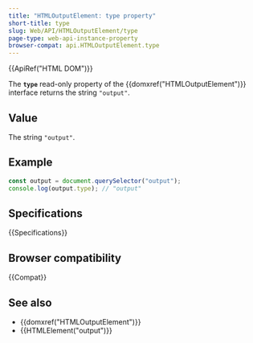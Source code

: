 ```yaml
---
title: "HTMLOutputElement: type property"
short-title: type
slug: Web/API/HTMLOutputElement/type
page-type: web-api-instance-property
browser-compat: api.HTMLOutputElement.type
---
```


{{ApiRef("HTML DOM")}}

The **`type`** read-only property of the {{domxref("HTMLOutputElement")}} interface returns the string `"output"`.

## Value

The string `"output"`.

## Example

```js
const output = document.querySelector("output");
console.log(output.type); // "output"
```

## Specifications

{{Specifications}}

## Browser compatibility

{{Compat}}

## See also

- {{domxref("HTMLOutputElement")}}
- {{HTMLElement("output")}}

